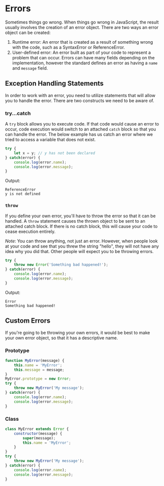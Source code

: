 # Errors
Sometimes things go wrong. When things go wrong in JavaScript, the result usually involves the creation of an error object. There are two ways an error object can be created:
1) Runtime error: An error that is created as a result of something wrong with the code, such as a SyntaxError or ReferenceError.
2) User-defined error: An error built as part of your code to represent a problem that can occur.
   Errors can have many fields depending on the implementation, however the standard defines an error as having a `name` and `message` field.

## Exception Handling Statements
In order to work with an error, you need to utilize statements that will allow you to handle the error. There are two constructs we need to be aware of.

### try...catch
A `try` block allows you to execute code. If that code would cause an error to occur, code execution would switch to an attached `catch` block so that you can handle the error. The below example has us catch an error where we tried to access a variable that does not exist.

```JavaScript
try {
    let x = y; // y has not been declared
} catch(error) {
    console.log(error.name);
    console.log(error.message);
}
```
Output:
```
ReferenceError
y is not defined
```
### `throw`
If you define your own error, you'll have to throw the error so that it can be handled. A `throw` statement causes the thrown object to be sent to an attached catch block. If there is no catch block, this will cause your code to cease execution entirely.

_Note_: You can throw anything, not just an error. However, when people look at your code and see that you threw the string "hello", they will not have any idea why you did that. Other people will expect you to be throwing errors.

```JavaScript
try {
    throw new Error('Something bad happened!');
} catch(error) {
    console.log(error.name);
    console.log(error.message);
}
```
Output:
```
Error
Something bad happened!
```
## Custom Errors
If you're going to be throwing your own errors, it would be best to make your own error object, so that it has a descriptive name.

### Prototype
```JavaScript
function MyError(message) {
    this.name = 'MyError';
    this.message = message;
}
MyError.prototype = new Error;
try {
    throw new MyError('My message');
} catch(error) {
    console.log(error.name);
    console.log(error.message);
}
```
### Class
```JavaScript
class MyError extends Error {
    constructor(message) {
        super(message);
        this.name = 'MyError';
    }
}
try {
    throw new MyError('My message');
} catch(error) {
    console.log(error.name);
    console.log(error.message);
}
```